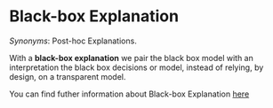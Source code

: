 # Black-box Explanation

*Synonyms*: Post-hoc Explanations.

With a **black-box explanation** we pair the black box model with an interpretation the black box decisions or model, instead of relying, by design, on a transparent model.

You can find futher information about Black-box Explanation [here](../../Transparency/blackbox_transparent.md)
